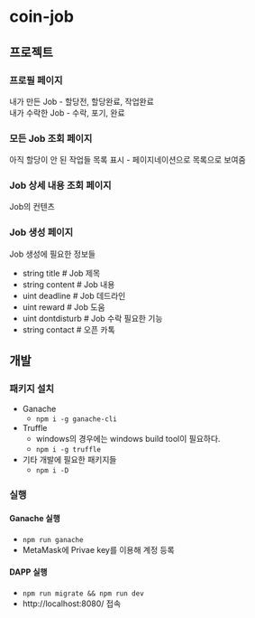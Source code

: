 # coin-job

## 프로젝트

### 프로필 페이지

내가 만든 Job - 할당전, 할당완료, 작업완료  
내가 수락한 Job - 수락, 포기, 완료

### 모든 Job 조회 페이지

아직 할당이 안 된 작업들 목록 표시 - 페이지네이션으로 목록으로 보여줌

### Job 상세 내용 조회 페이지

Job의 컨텐츠

### Job 생성 페이지

Job 생성에 필요한 정보들

- string title # Job 제목
- string content # Job 내용
- uint deadline # Job 데드라인
- uint reward # Job 도움
- uint dontdisturb # Job 수락 필요한 기능
- string contact # 오픈 카톡

## 개발

### 패키지 설치

- Ganache
  - `npm i -g ganache-cli`
- Truffle
  - windows의 경우에는 windows build tool이 필요하다.
  - `npm i -g truffle`
- 기타 개발에 필요한 패키지들
  - `npm i -D`

### 실행

#### Ganache 실행

- `npm run ganache`
- MetaMask에 Privae key를 이용해 계정 등록

#### DAPP 실행

- `npm run migrate && npm run dev`
- http://localhost:8080/ 접속
